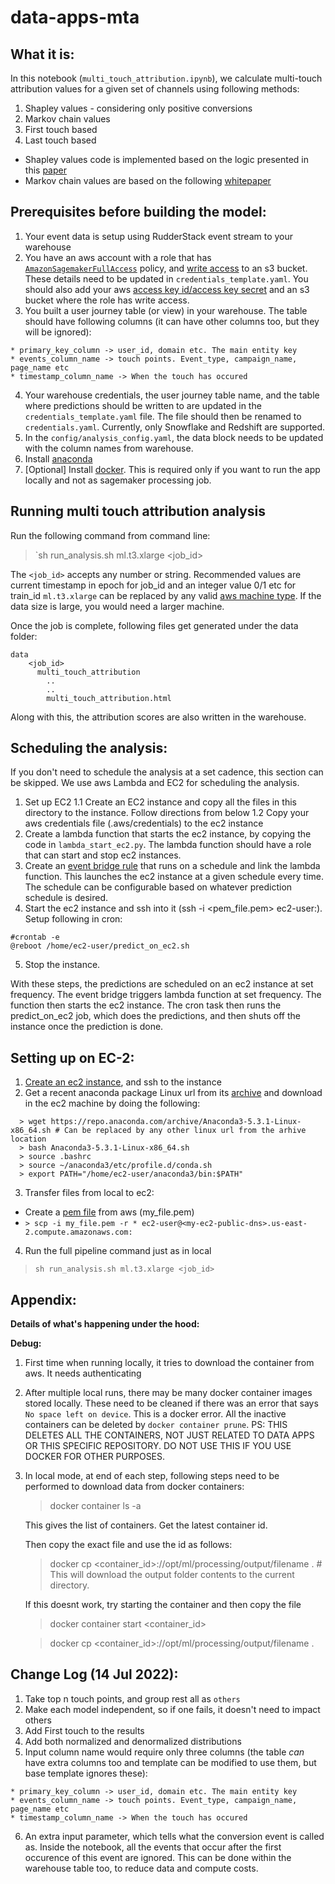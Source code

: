# data-apps-mta

## What it is:

In this notebook (`multi_touch_attribution.ipynb`), we calculate multi-touch attribution values for a given set of channels using following methods:
1. Shapley values - considering only positive conversions
2. Markov chain values 
3. First touch based
4. Last touch based 

* Shapley values code is implemented based on the logic presented in this [paper](https://arxiv.org/pdf/1804.05327.pdf)
* Markov chain values are based on the following [whitepaper](https://www.channelattribution.net/pdf/Whitepaper.pdf)

## Prerequisites before building the model:

1. Your event data is setup using RudderStack event stream to your warehouse 
2. You have an aws account with a role that has [`AmazonSagemakerFullAccess`](https://docs.aws.amazon.com/sagemaker/latest/dg/security-iam-awsmanpol.html#security-iam-awsmanpol-AmazonSageMakerFullAccess) policy, and [write access](https://docs.aws.amazon.com/IAM/latest/UserGuide/reference_policies_examples_s3_rw-bucket.html) to an s3 bucket. These details need to be updated in `credentials_template.yaml`. You should also add your aws [access key id/access key secret](https://docs.aws.amazon.com/IAM/latest/UserGuide/id_credentials_access-keys.html) and an s3 bucket where the role has write access. 
3. You built a user journey table (or view) in your warehouse. The table should have following columns (it can have other columns too, but they will be ignored):
```
* primary_key_column -> user_id, domain etc. The main entity key
* events_column_name -> touch points. Event_type, campaign_name, page_name etc
* timestamp_column_name -> When the touch has occured

``` 
4. Your warehouse credentials, the user journey table name, and the table where predictions should be written to are updated in the `credentials_template.yaml` file. The file should then be renamed to `credentials.yaml`. Currently, only Snowflake and Redshift are supported.
5. In the `config/analysis_config.yaml`, the data block needs to be updated with the column names from warehouse.
6. Install [anaconda](https://www.anaconda.com/products/distribution)
7. [Optional] Install [docker](https://docs.docker.com/engine/install/). This is required only if you want to run the app locally and not as sagemaker processing job.

## Running multi touch attribution analysis

Run the following command from command line:

> `sh run_analysis.sh ml.t3.xlarge <job_id>

The `<job_id>` accepts any number or string. Recommended values are current timestamp in epoch for job_id and an integer value 0/1 etc for train_id `ml.t3.xlarge` can be replaced by any valid [aws machine type](https://aws.amazon.com/sagemaker/pricing/). If the data size is large, you would need a larger machine.

Once the job is complete, following files get generated under the data folder:
```
data
    <job_id>
      multi_touch_attribution
        ..
        ..
        multi_touch_attribution.html
```
Along with this, the attribution scores are also written in the warehouse. 

## Scheduling the analysis:

If you don't need to schedule the analysis at a set cadence, this section can be skipped. We use aws Lambda and EC2 for scheduling the analysis. 
1. Set up EC2
  1.1 Create an EC2 instance and copy all the files in this directory to the instance. Follow directions from below
  1.2 Copy your aws credentials file (.aws/credentials) to the ec2 instance
2. Create a lambda function that starts the ec2 instance, by copying the code in `lambda_start_ec2.py`. The lambda function should have a role that can start and stop ec2 instances.
3. Create an [event bridge rule](https://docs.aws.amazon.com/eventbridge/latest/userguide/eb-create-rule-schedule.html) that runs on a schedule and link the lambda function. This launches the ec2 instance at a given schedule every time. The schedule can be configurable based on whatever prediction schedule is desired.
4. Start the ec2 instance and ssh into it (ssh -i <pem_file.pem> ec2-user:<ec2-public-dns>). Setup following in cron:
  ```
  #crontab -e
  @reboot /home/ec2-user/predict_on_ec2.sh
  ```
5. Stop the instance. 

With these steps, the predictions are scheduled on an ec2 instance at set frequency. The event bridge triggers lambda function at set frequency. The function then starts the ec2 instance. The cron task then runs the predict_on_ec2 job, which does the predictions, and then shuts off the instance once the prediction is done.

## Setting up on EC-2:
1. [Create an ec2 instance](https://docs.aws.amazon.com/AWSEC2/latest/UserGuide/get-set-up-for-amazon-ec2.html), and ssh to the instance
2. Get a recent anaconda package Linux url from its [archive](https://repo.continuum.io/archive/index.html) and download in the ec2 machine by doing the following:
```
  > wget https://repo.anaconda.com/archive/Anaconda3-5.3.1-Linux-x86_64.sh # Can be replaced by any other linux url from the arhive location
  > bash Anaconda3-5.3.1-Linux-x86_64.sh
  > source .bashrc
  > source ~/anaconda3/etc/profile.d/conda.sh
  > export PATH="/home/ec2-user/anaconda3/bin:$PATH"
```
3. Transfer files from local to ec2:
  * Create a [pem file](https://docs.aws.amazon.com/AWSEC2/latest/UserGuide/get-set-up-for-amazon-ec2.html#create-a-key-pair) from aws (my_file.pem)
  * `> scp -i my_file.pem -r * ec2-user@<my-ec2-public-dns>.us-east-2.compute.amazonaws.com:`
4. Run the full pipeline command just as in local

> `sh run_analysis.sh ml.t3.xlarge <job_id>`



## Appendix:

**Details of what's happening under the hood:**


**Debug:**

1. First time when running locally, it tries to download the container from aws. It needs authenticating 
2. After multiple local runs, there may be many docker container images stored locally. These need to be cleaned if there was an error that says `No space left on device`. This is a docker error. All the inactive containers can be deleted by `docker container prune`. PS: THIS DELETES ALL THE CONTAINERS, NOT JUST RELATED TO DATA APPS OR THIS SPECIFIC REPOSITORY. DO NOT USE THIS IF YOU USE DOCKER FOR OTHER PURPOSES.
3. In local mode, at end of each step, following steps need to be performed to download data from docker containers:
    > docker container ls -a 
    
    This gives the list of containers. Get the latest container id. 
    
    Then copy the exact file and use the id as follows:
    
    > docker cp <container_id>://opt/ml/processing/output/filename .      # This will download the output folder contents to the current directory.
    
    If this doesnt work, try starting the container and then copy the file
    
    > docker container start <container_id>
    
    > docker cp <container_id>://opt/ml/processing/output/filename . 


## Change Log (14 Jul 2022):

1. Take top n touch points, and group rest all as `others`
2. Make each model independent, so if one fails, it doesn't need to impact others
3. Add First touch to the results
4. Add both normalized and denormalized distributions
5. Input column name would require only three columns (the table _can_ have extra columns too and template can be modified to use them, but base template ignores these):

```
* primary_key_column -> user_id, domain etc. The main entity key
* events_column_name -> touch points. Event_type, campaign_name, page_name etc
* timestamp_column_name -> When the touch has occured

```
6. An extra input parameter, which tells what the conversion event is called as. Inside the notebook, all the events that occur after the first occurence of this event are ignored. This can be done within the warehouse table too, to reduce data and compute costs.

